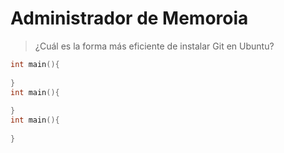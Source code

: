 # Administrador de Memoroia

> ¿Cuál es la forma más eficiente de instalar Git en Ubuntu?

```c
int main(){
    
}
int main(){
    
}
int main(){
    
}
```



